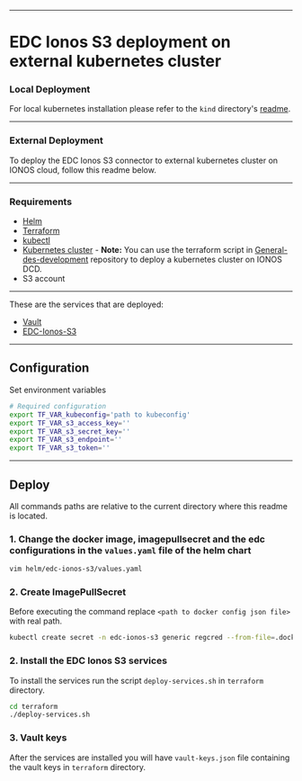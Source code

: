 ***
# EDC Ionos S3 deployment on external kubernetes cluster

### Local Deployment
For local kubernetes installation please refer to the ```kind``` directory's [readme](kind/README.md).

***
### External Deployment
To deploy the EDC Ionos S3 connector to external kubernetes cluster on IONOS cloud, follow this readme below.

***


### Requirements
- [Helm](https://helm.sh/docs/intro/install/)
- [Terraform](https://developer.hashicorp.com/terraform/downloads)
- [kubectl](https://kubernetes.io/docs/tasks/tools/install-kubectl/)
- [Kubernetes cluster](https://kubernetes.io/docs/setup/) - **Note:** You can use the terraform script in [General-des-development](https://github.com/Digital-Ecosystems/general-des-development) repository to deploy a kubernetes cluster on IONOS DCD.
- S3 account

***

These are the services that are deployed:
- [Vault](https://www.vaultproject.io/)
- [EDC-Ionos-S3](https://github.com/Digital-Ecosystems/edc-ionos-s3)

***

## Configuration

Set environment variables

```sh
# Required configuration
export TF_VAR_kubeconfig='path to kubeconfig'
export TF_VAR_s3_access_key=''
export TF_VAR_s3_secret_key=''
export TF_VAR_s3_endpoint=''
export TF_VAR_s3_token=''
```

***

## Deploy

All commands paths are relative to the current directory where this readme is located.

### 1. Change the docker image, imagepullsecret and the edc configurations in the `values.yaml` file of the helm chart
```sh
vim helm/edc-ionos-s3/values.yaml
```

### 2. Create ImagePullSecret
Before executing the command replace ```<path to docker config json file>``` with real path.

```sh
kubectl create secret -n edc-ionos-s3 generic regcred --from-file=.dockerconfigjson=<path to docker config json file> --type=kubernetes.io/dockerconfigjson
```

### 2. Install the EDC Ionos S3 services

To install the services run the script ```deploy-services.sh``` in ```terraform``` directory.

```sh
cd terraform
./deploy-services.sh
```

### 3. Vault keys
After the services are installed you will have ```vault-keys.json``` file containing the vault keys in ```terraform``` directory.